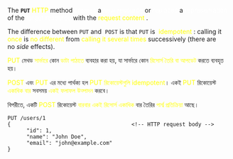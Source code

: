 The **`PUT`** <span style="color:rgb(255, 255, 0)">HTTP</span> method <span style="color:rgb(255, 255, 255)">creates</span> a <span style="color:rgb(255, 255, 255)">new resource</span> or <span style="color:rgb(255, 255, 255)">replaces</span> a <span style="color:rgb(255, 255, 255)">representation</span> of the <span style="color:rgb(255, 255, 255)">target</span> <span style="color:rgb(255, 255, 255)">resource</span> with the <span style="color:rgb(255, 255, 0)">request content</span> .

The difference between `PUT` and  `POST` is that `PUT` is  <span style="color:rgb(255, 255, 0)">idempotent</span> : calling it <span style="color:rgb(255, 255, 0)">once</span> is <span style="color:rgb(255, 255, 0)">no different</span> from <span style="color:rgb(255, 255, 0)">calling</span> <span style="color:rgb(255, 255, 0)">it several times</span> successively (there are no _side_ effects).

<span style="color:rgb(255, 255, 0)">PUT</span> মেথড <span style="color:rgb(255, 255, 0)">সার্ভারে</span> কোন<span style="color:rgb(255, 255, 0)"> ডাটা পাঠাতে </span>ব্যবহার করা হয়, যা সার্ভারে কোন <span style="color:rgb(255, 255, 0)">রিসোর্স তৈরি বা আপডেট</span> করতে ব্যবহৃত হয়।  
  
<span style="color:rgb(255, 255, 0)">POST</span> এবং <span style="color:rgb(255, 255, 0)">PUT</span> এর মধ্যে পার্থক্য হল <span style="color:rgb(255, 255, 0)">PUT</span> <span style="color:rgb(255, 255, 0)">রিকোয়েস্টগুলি</span> <span style="color:rgb(255, 255, 0)">idempotent</span>। 
একই <span style="color:rgb(255, 255, 0)">PUT</span> রিকোয়েস্ট <span style="color:rgb(255, 255, 0)">একাধিক</span> <span style="color:rgb(255, 255, 0)">বার</span> সবসময় <span style="color:rgb(255, 255, 0)">একই ফলাফল উত্পাদন</span> করবে।

বিপরীতে,
		একটি <span style="color:rgb(255, 255, 0)">POST</span> রিকোয়েস্ট <span style="color:rgb(255, 255, 0)">বারবার</span> <span style="color:rgb(255, 255, 0)">একই রিসোর্স</span> <span style="color:rgb(255, 255, 0)">একাধিক</span> বার তৈরির <span style="color:rgb(255, 255, 0)">পার্শ্ব প্রতিক্রিয়া</span> আছে।

```HTTP
PUT /users/1
{                                      <!-- HTTP request body -->
	  "id": 1,
	  "name": "John Doe",
	  "email": "john@example.com"
}

```

